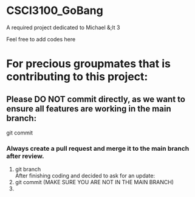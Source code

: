 # CSCI3100_GoBang
A required project dedicated to Michael &;lt 3

Feel free to add codes here

# For precious groupmates that is contributing to this project:
## Please DO NOT commit directly, as we want to ensure all features are working in the main branch:
git commit
### Always create a pull request and merge it to the main branch after review.
1. git branch  
   After finishing coding and decided to ask for an update:
2. git commit (MAKE SURE YOU ARE NOT IN THE MAIN BRANCH)
3. 
    